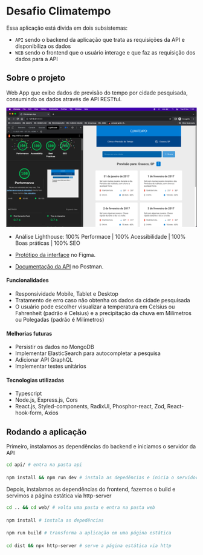 # Desafio Climatempo

Essa aplicação está divida em dois subsistemas:

-  `API` sendo o backend da aplicação que trata as requisições da API e disponibiliza os dados
-  `WEB` sendo o frontend que o usuário interage e que faz as requisição dos dados para a API

## Sobre o projeto

Web App que exibe dados de previsão do tempo por cidade pesquisada, consumindo os dados através de API RESTful.

![Demonstration](./_assets/demo.png)

-  Análise Lighthouse: 100% Performace | 100% Acessibilidade | 100% Boas práticas | 100% SEO

-  [Protótipo da interface](https://www.figma.com/file/t9fJqD8uh0yuXEeHvKsgm1/Layout---Climatempo-app?node-id=0%3A1&t=KzGQzecOwTi9SJlK-1) no Figma.

-  [Documentação da API](https://documenter.getpostman.com/view/14419670/2s8YzMXQhT) no Postman.

#### Funcionalidades

-  Responsividade Mobile, Tablet e Desktop
-  Tratamento de erro caso não obtenha os dados da cidade pesquisada
-  O usuário pode escolher visualizar a temperatura em Celsius ou Fahrenheit (padrão é Celsius) e a precipitação da chuva em Milímetros ou Polegadas (padrão é Milímetros)

#### Melhorias futuras

-  Persistir os dados no MongoDB
-  Implementar ElasticSearch para autocompletar a pesquisa
-  Adicionar API GraphQL
-  Implementar testes unitários

#### Tecnologias utilizadas

-  Typescript
-  Node.js, Express.js, Cors
-  React.js, Styled-components, RadixUI, Phosphor-react, Zod, React-hook-form, Axios

## Rodando a aplicação

Primeiro, instalamos as dependências do backend e iniciamos o servidor da API

```bash
cd api/ # entra na pasta api

npm install && npm run dev # instala as depedências e inicia o servidor do backend
```

Depois, instalamos as dependências do frontend, fazemos o build e servimos a página estática via http-server

```bash
cd .. && cd web/ # volta uma pasta e entra na pasta web

npm install # instala as depedências

npm run build # transforma a aplicação em uma página estática

cd dist && npx http-server # serve a página estática via http
```

